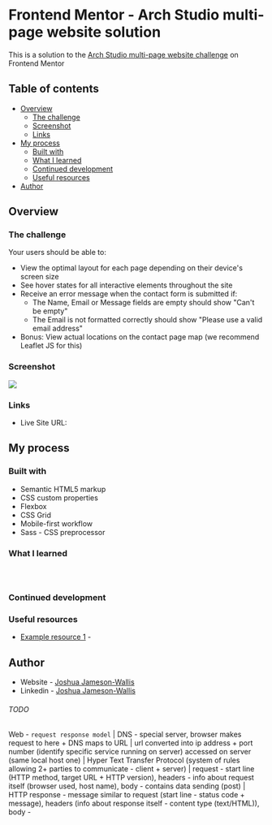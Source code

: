 # Frontend Mentor - Arch Studio multi-page website solution

This is a solution to the [Arch Studio multi-page website challenge](https://www.frontendmentor.io/challenges/arch-studio-multipage-website-wNIbOFYR6) on Frontend Mentor

## Table of contents

-  [Overview](#overview)
   -  [The challenge](#the-challenge)
   -  [Screenshot](#screenshot)
   -  [Links](#links)
-  [My process](#my-process)
   -  [Built with](#built-with)
   -  [What I learned](#what-i-learned)
   -  [Continued development](#continued-development)
   -  [Useful resources](#useful-resources)
-  [Author](#author)

## Overview

### The challenge

Your users should be able to:

-  View the optimal layout for each page depending on their device's screen size
-  See hover states for all interactive elements throughout the site
-  Receive an error message when the contact form is submitted if:
   -  The Name, Email or Message fields are empty should show "Can't be empty"
   -  The Email is not formatted correctly should show "Please use a valid email address"
-  Bonus: View actual locations on the contact page map (we recommend Leaflet JS for this)

### Screenshot

![](./screenshot.png)

### Links

-  Live Site URL:

## My process

### Built with

-  Semantic HTML5 markup
-  CSS custom properties
-  Flexbox
-  CSS Grid
-  Mobile-first workflow
-  Sass - CSS preprocessor

### What I learned

```html

```

```css

```

```js

```

### Continued development

### Useful resources

-  [Example resource 1](https://www.example.com) -

## Author

-  Website - [Joshua Jameson-Wallis](https://www.joshuajamesonwallis.com/)
-  Linkedin - [Joshua Jameson-Wallis](www.linkedin.com/in/joshua-jameson-wallis)

###### TODO

Web - `request response model` | DNS - special server, browser makes request to here + DNS maps to URL | url converted into ip address + port number (identify specific service running on server) accessed on server (same local host one) | Hyper Text Transfer Protocol (system of rules allowing 2+ parties to communicate - client + server) | request - start line (HTTP method, target URL + HTTP version), headers - info about request itself (browser used, host name), body - contains data sending (post) | HTTP response - message similar to request (start line - status code + message), headers (info about response itself - content type (text/HTML)), body -
